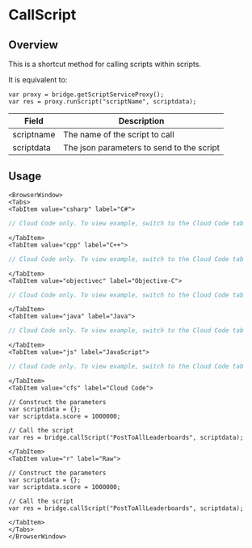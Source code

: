 # CallScript
## Overview
This is a shortcut method for calling scripts within scripts.

It is equivalent to:

```
var proxy = bridge.getScriptServiceProxy();
var res = proxy.runScript("scriptName", scriptdata);
```

Field | Description
-------------- | -----------
scriptname | The name of the script to call
scriptdata | The json parameters to send to the script

## Usage

```mdx-code-block
<BrowserWindow>
<Tabs>
<TabItem value="csharp" label="C#">
```

```csharp
// Cloud Code only. To view example, switch to the Cloud Code tab
```

```mdx-code-block
</TabItem>
<TabItem value="cpp" label="C++">
```

```cpp
// Cloud Code only. To view example, switch to the Cloud Code tab
```

```mdx-code-block
</TabItem>
<TabItem value="objectivec" label="Objective-C">
```

```objectivec
// Cloud Code only. To view example, switch to the Cloud Code tab
```

```mdx-code-block
</TabItem>
<TabItem value="java" label="Java">
```

```java
// Cloud Code only. To view example, switch to the Cloud Code tab
```

```mdx-code-block
</TabItem>
<TabItem value="js" label="JavaScript">
```

```javascript
// Cloud Code only. To view example, switch to the Cloud Code tab
```

```mdx-code-block
</TabItem>
<TabItem value="cfs" label="Cloud Code">
```

```cfscript
// Construct the parameters
var scriptdata = {};
var scriptdata.score = 1000000;

// Call the script
var res = bridge.callScript("PostToAllLeaderboards", scriptdata);
```

```mdx-code-block
</TabItem>
<TabItem value="r" label="Raw">
```

```cfscript
// Construct the parameters
var scriptdata = {};
var scriptdata.score = 1000000;

// Call the script
var res = bridge.callScript("PostToAllLeaderboards", scriptdata);
```

```mdx-code-block
</TabItem>
</Tabs>
</BrowserWindow>
```


